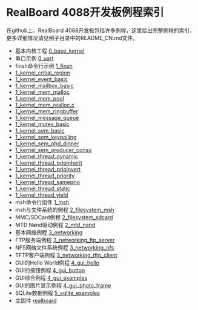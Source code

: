 # RealBoard 4088开发板例程索引

在github上，RealBoard 4088开发板包括许多例程，这里给出完整例程的索引，更多详细情况请见例子目录中的README_CN.md文件。

* 基本内核工程 [0_base_kernel](../software/rtthread_examples/examples/0_base_kernel)
* 串口示例 [0_uart](../software/rtthread_examples/examples/0_base_kernel)
* finsh命令行示例 [1_finsh](../software/rtthread_examples/examples/1_finsh)
* [1_kernel_critial_region](../software/rtthread_examples/examples/1_kernel_critial_region)
* [1_kernel_event_basic](../software/rtthread_examples/examples/1_kernel_event_basic)
* [1_kernel_mailbox_basic](../software/rtthread_examples/examples/1_kernel_mailbox_basic)
* [1_kernel_mem_malloc](../software/rtthread_examples/examples/1_kernel_mem_malloc)
* [1_kernel_mem_pool](../software/rtthread_examples/examples/1_kernel_mem_pool)
* [1_kernel_mem_realloc.c](../software/rtthread_examples/examples/1_kernel_mem_realloc.c)
* [1_kernel_mem_ringbuffer](../software/rtthread_examples/examples/1_kernel_mem_ringbuffer)
* [1_kernel_message_queue](../software/rtthread_examples/examples/1_kernel_message_queue)
* [1_kernel_mutex_basic](../software/rtthread_examples/examples/1_kernel_mutex_basic)
* [1_kernel_sem_basic](../software/rtthread_examples/examples/1_kernel_sem_basic)
* [1_kernel_sem_keypolling](../software/rtthread_examples/examples/1_kernel_sem_keypolling)
* [1_kernel_sem_phd_dinner](../software/rtthread_examples/examples/1_kernel_sem_phd_dinner)
* [1_kernel_sem_producer_consu](../software/rtthread_examples/examples/1_kernel_sem_producer_consu)
* [1_kernel_thread_dynamic](../software/rtthread_examples/examples/1_kernel_thread_dynamic)
* [1_kernel_thread_prioinherit](../software/rtthread_examples/examples/1_kernel_thread_prioinherit)
* [1_kernel_thread_prioinvert](../software/rtthread_examples/examples/1_kernel_thread_prioinvert)
* [1_kernel_thread_priority](../software/rtthread_examples/examples/1_kernel_thread_priority)
* [1_kernel_thread_sameprio](../software/rtthread_examples/examples/1_kernel_thread_sameprio)
* [1_kernel_thread_static](../software/rtthread_examples/examples/1_kernel_thread_static)
* [1_kernel_thread_yield](../software/rtthread_examples/examples/1_kernel_thread_yield)
* msh命令行组件 [1_msh](../software/rtthread_examples/examples/1_msh)
* msh与文件系统的例程 [2_filesystem_msh](../software/rtthread_examples/examples/2_filesystem_msh)
* MMC/SDCard例程 [2_filesystem_sdcard](../software/rtthread_examples/examples/2_filesystem_sdcard)
* MTD Nand驱动例程 [2_mtd_nand](../software/rtthread_examples/examples/2_mtd_nand)
* 基本网络例程 [3_networking](../software/rtthread_examples/examples/3_networking)
* FTP服务端例程 [3_networking_ftp_server](../software/rtthread_examples/examples/3_networking_ftp_server)
* NFS网络文件系统例程 [3_networking_nfs](../software/rtthread_examples/examples/3_networking_nfs)
* TFTP客户端例程 [3_networking_tftp_client](../software/rtthread_examples/examples/3_networking_tftp_client)
* GUI的Hello World例程 [4_gui_hello](../software/rtthread_examples/examples/4_gui_hello)
* GUI的按钮例程 [4_gui_button](../software/rtthread_examples/examples/4_gui_button)
* GUI综合例程 [4_gui_examples](../software/rtthread_examples/examples/4_gui_examples)
* GUI的图片显示例程 [4_gui_photo_frame](../software/rtthread_examples/examples/4_gui_photo_frame)
* SQLite数据例程 [5_sqlite_examples](../software/rtthread_examples/examples/5_sqlite_examples)
* 主固件 [realboard](../software/rtthread_examples/examples/realboard)
